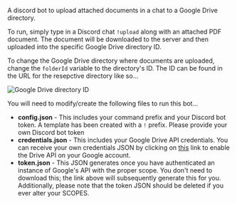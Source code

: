 A discord bot to upload attached documents in a chat to a Google Drive directory.

To run, simply type in a Discord chat ```!upload``` along with an attached PDF document. The document will be downloaded to the server and then uploaded into the specific Google Drive directory ID. 

To change the Google Drive directory where documents are uploaded, change the ```folderId``` variable to the directory's ID. The ID can be found in the URL for the resepctive directory like so...

![Google Drive directory ID](https://ploi.io/storage/39/Image-2019-02-14-at-11.16.51-AM.png)

You will need to modify/create the following files to run this bot...

* **config.json** - This includes your command prefix and your Discord bot token. A template has been created with a ```!``` prefix. Please provide your own Discord bot token
* **credentials.json** - This includes your Google Drive API credentials. You can receive your own credentials JSON by clicking on [this](https://developers.google.com/drive/api/v3/quickstart/nodejs) link to enable the Drive API on your Google account.
* **token.json** - This JSON generates once you have authenticated an instance of Google's API with the proper scope. You don't need to download this; the link above will subsequently generate this for you. Additionally, please note that the token JSON should be deleted if you ever alter your SCOPES. 
